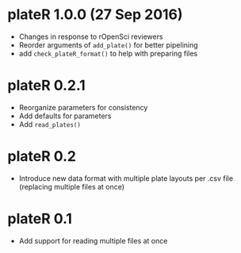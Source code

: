 # plateR 1.0.0 (27 Sep 2016)
* Changes in response to rOpenSci reviewers
* Reorder arguments of `add_plate()` for better pipelining
* add `check_plateR_format()` to help with preparing files

# plateR 0.2.1
* Reorganize parameters for consistency
* Add defaults for parameters
* Add `read_plates()`

# plateR 0.2
* Introduce new data format with multiple plate layouts per .csv file (replacing multiple files at once)

# plateR 0.1
* Add support for reading multiple files at once